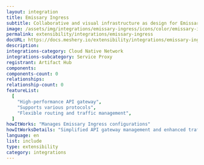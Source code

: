 ```yaml
---
layout: integration
title: Emissary Ingress
subtitle: Collaborative and visual infrastructure as design for Emissary Ingress
image: /assets/img/integrations/emissary-ingress/icons/color/emissary-ingress-color.svg
permalink: extensibility/integrations/emissary-ingress
docURL: https://docs.meshery.io/extensibility/integrations/emissary-ingress
description:
integrations-category: Cloud Native Network
integrations-subcategory: Service Proxy
registrant: Artifact Hub
components:
components-count: 0
relationships:
relationship-count: 0
featureList:
  [
    "High-performance API gateway",
    "Supports various protocols",
    "Flexible routing and traffic management",
  ]
howItWorks: "Manages Emissary Ingress configurations"
howItWorksDetails: "Simplified API gateway management and enhanced traffic routing in Kubernetes"
language: en
list: include
type: extensibility
category: integrations
---
```

